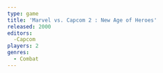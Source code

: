 ```yaml
---
type: game
title: 'Marvel vs. Capcom 2 : New Age of Heroes'
released: 2000
editors: 
  -Capcom
players: 2
genres:
  - Combat
---
```

